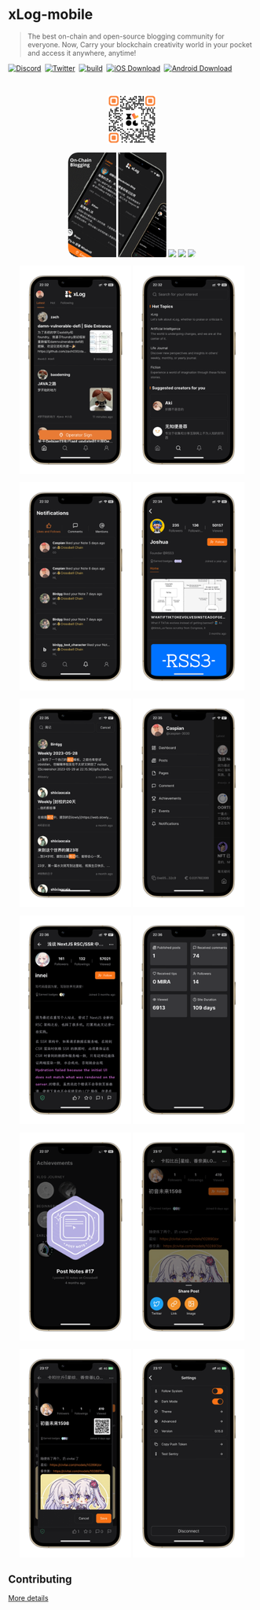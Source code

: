 # xLog-mobile  

> The best on-chain and open-source blogging community for everyone. Now, Carry your blockchain creativity world in your pocket and access it anywhere, anytime!

[![Discord](https://img.shields.io/badge/chat-Discord-5865F2.svg?logo=discord&style=flat-square)](https://discord.gg/46VJMMVCuF) &nbsp;[![Twitter](https://img.shields.io/badge/Twitter-@_xLog-1d9bf0.svg?logo=twitter&style=flat-square)](https://twitter.com/_xLog) &nbsp;[![build](https://img.shields.io/github/actions/workflow/status/Crossbell-Box/xLog-mobile/release.yml?logo=github&style=flat-square)](https://github.com/Crossbell-Box/xLog-mobile/actions/workflows/release.yml) &nbsp;[![iOS Download](https://img.shields.io/badge/iOS-Download-000000?style=flat-square&logo=apple)](https://apps.apple.com/cn/app/xlog-on-chain-blogging/id6449499296) &nbsp;[![Android Download](https://img.shields.io/badge/Android-Download-3DDC84?style=flat-square&logo=android)](https://play.google.com/store/apps/details?id=com.crossbell.xlog)

<br/>
<p align="center">
    <img src="./assets/download-qrcode.png" width="20%" />
</p>


<p align="center" >
<img src="submission/store/iPhone/6.7/Hotpot Design/Hotpot 0.png" width="19.5%" style="border-top-left-radius:20px;border-bottom-left-radius:20px"/> 
<img src="submission/store/iPhone/6.7/Hotpot Design/Hotpot 1.png" width="19.5%" /> 
<img src="submission/store/iPhone/6.7/Hotpot Design/Hotpot 2.png" width="19.5%" /> 
<img src="submission/store/iPhone/6.7/Hotpot Design/Hotpot 3.png" width="19.5%" /> 
<img src="submission/store/iPhone/6.7/Hotpot Design/Hotpot 4.png" width="19.5%" style="border-top-right-radius:20px;border-bottom-right-radius:20px"/> 
</p>

<p align="center">
<img src="submission/screenshots/ios/IMG_9327-8249_iphone13progold_portrait.png" width="45%" /> 
<img src="submission/screenshots/ios/IMG_9328-8247_iphone13progold_portrait.png" width="45%" />
</p>

<p align="center">
<img src="submission/screenshots/ios/IMG_9329-8245_iphone13progold_portrait.png" width="45%" /> 
<img src="submission/screenshots/ios/IMG_9330-8243_iphone13progold_portrait.png" width="45%" />
</p>

<p align="center">
<img src="submission/screenshots/ios/IMG_9332-8241_iphone13progold_portrait.png" width="45%" /> 
<img src="submission/screenshots/ios/IMG_9333-8239_iphone13progold_portrait.png" width="45%" />
</p>

<p align="center">
<img src="submission/screenshots/ios/IMG_9334-8237_iphone13progold_portrait.png" width="45%" /> 
<img src="submission/screenshots/ios/IMG_9335-8235_iphone13progold_portrait.png" width="45%" />
</p>

<p align="center">
<img src="submission/screenshots/ios/IMG_9336-8233_iphone13progold_portrait.png" width="45%" /> 
<img src="submission/screenshots/ios/IMG_9354-9872_iphone13progold_portrait.png" width="45%" />
</p>

<p align="center">
<img src="submission/screenshots/ios/IMG_9355-9869_iphone13progold_portrait.png" width="45%" /> 
<img src="submission/screenshots/ios/IMG_9356-9866_iphone13progold_portrait.png" width="45%" />
</p>



## Contributing
[More details](./CONTRIBUTING.md)

